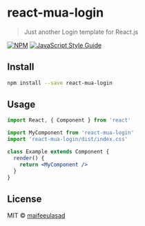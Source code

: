 # react-mua-login

> Just another Login template for React.js

[![NPM](https://img.shields.io/npm/v/react-mua-login.svg)](https://www.npmjs.com/package/react-mua-login) [![JavaScript Style Guide](https://img.shields.io/badge/code_style-standard-brightgreen.svg)](https://standardjs.com)

## Install

```bash
npm install --save react-mua-login
```

## Usage

```jsx
import React, { Component } from 'react'

import MyComponent from 'react-mua-login'
import 'react-mua-login/dist/index.css'

class Example extends Component {
  render() {
    return <MyComponent />
  }
}
```

## License

MIT © [maifeeulasad](https://github.com/maifeeulasad)
